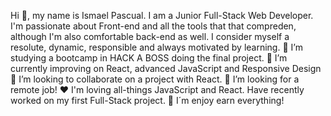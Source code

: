 Hi 👋, my name is Ismael Pascual.
I am a Junior Full-Stack Web Developer. I'm passionate about Front-end and all the tools that that compreden, although I'm also comfortable back-end as well. I consider myself a resolute, dynamic, responsible and always motivated by learning.
🚀 I’m studying a bootcamp in HACK A BOSS  doing the final project.
🌱 I’m currently improving on React, advanced JavaScript and Responsive Design
👯 I’m looking to collaborate on a project with React.
🔭 I’m looking for a remote job!
♥️ I'm loving all-things JavaScript and React. Have recently worked on my first Full-Stack project.
🥰 I´m enjoy earn everything!
